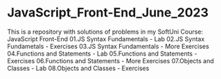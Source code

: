 # JavaScript_Front-End_June_2023
This is a repository with solutions of problems in my SoftUni Course: JavaScript Front-End
01.JS Syntax Fundamentals - Lab
02.JS Syntax Fundametals - Exercises
03.JS Syntax Fundamentals - More Exercises
04.Functions and Statements - Lab
05.Functions and Statements - Exercises
06.Functions and Statements - More Exercises
07.Objects and Classes - Lab
08.Objects and Classes - Exercises
